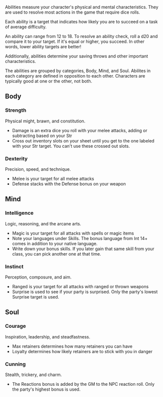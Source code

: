 Abilities measure your character's physical and mental characteristics. They are used to resolve most actions in the game that require dice rolls.

Each ability is a target that indicates how likely you are to succeed on a task of average difficulty. 

An ability can range from 12 to 18. To resolve an ability check, roll a d20 and compare it to your target. If it's equal or higher, you succeed. In other words, lower ability targets are better!

Additionally, abilities determine your saving throws and other important characteristics.

The abilities are grouped by categories, Body, Mind, and Soul. Abilites in each category are defined in opposition to each other. Characters are typically good at one or the other, not both.

<!--raw-typst 
#import "@preview/tablem:0.1.0": tablem
#let fill = (_, y) => if calc.odd(y) { rgb("EAF2F5") }

#let abilityTable = tablem.with(
  render: (columns: auto, ..args) => {
    table(
      columns: (auto, 1fr, 1fr, 1fr),
      fill: fill,
      ..args,
    )
  }
)

#let intTable = tablem.with(
  render: (columns: auto, ..args) => {
    table(
      columns: (auto, auto, auto, 1fr),
      fill: fill,
      ..args,
    )
  }
)

#let cunTable = tablem.with(
  render: (columns: auto, ..args) => {
    table(
      columns: (auto, 1fr, 1fr),
      fill: fill,
      ..args,
    )
  }
)
-->
<!--raw-typst #colbreak() -->

## Body
### Strength 
Physical might, brawn, and constitution.

- Damage is an extra dice you roll with your melee attacks, adding or subtracting based on your Str
- Cross out inventory slots on your sheet until you get to the one labeled with your Str target. You can't use these crossed out slots.

<!--raw-typst 
#abilityTable[
| *Target* | *Save*         | *Damage*      | *Slots* |
| ------- | ------------ | ------------  | ------- |
| 18      | 14           | -1d4          | 7       |
| 17      | 13           | -1d3          | 8       |
| 16      | 12           | -1d2          | 9       |
| 15      | 11           | -             | 10      |
| 14      | 10           | 1d2           | 11      |
| 13      | 9            | 1d3           | 12      |
| 12      | 8            | 1d4           | 13      |
]-->


### Dexterity
Precision, speed, and technique.

- Melee is your target for all melee attacks
- Defense stacks with the Defense bonus on your weapon

<!--raw-typst 
#abilityTable[
| *Target* | *Save* | *Melee* | *Defense* |
| ------- | ------------ | ------------ | ------------- |
| 18      | 17           | 13           | -3            |
| 17      | 16           | 12           | -2            |
| 16      | 15           | 11           | -1            |
| 15      | 14           | 10           | +0            |
| 14      | 13           | 9            | +1            |
| 13      | 12           | 8            | +2            |
| 12      | 11           | 7            | +3            |
]-->


<!--raw-typst #colbreak() -->

## Mind

### Intelligence 
Logic, reasoning, and the arcane arts.

- Magic is your target for all attacks with spells or magic items
- Note your languages under Skills. The bonus language from Int 14+ comes in addition to your native language.
- Write down your bonus skills. If you later gain that same skill from your class, you can pick another one at that time.

<!--raw-typst 
#intTable[
| *Target*   | *Save*       | *Magic*      | *Skills*                            |
| ------- | ------------ | ------------ | ------------------------------------|
| 18      | 16           | 13           | Apprentice Language (native)        |
| 17      | 15           | 12           | Journeyman Language (native)        |
| 16      | 14           | 11           | Expert Language (native)            |
| 15      | 13           | 10           | Master Language (native)            |
| 14      | 12           | 9            | Journeyman Language (any), +1 bonus |
| 13      | 11           | 8            | Expert Language (any), +2 bonus     |
| 12      | 10           | 7            | Master Language (any), +3 bonus     |
]-->

### Instinct
Perception, composure, and aim.

- Ranged is your target for all attacks with ranged or thrown weapons
- Surprise is used to see if your party is surprised. Only the party's lowest Surprise target is used.

<!--raw-typst 
#abilityTable[
| *Target* | *Save* | *Ranged* | *Surprise* |
| ------- | ------------ | ------------- | --------------- |
| 18      | 15           | 13            | 17              |
| 17      | 14           | 12            | 16              |
| 16      | 13           | 11            | 15              |
| 15      | 12           | 10            | 14              |
| 14      | 11           | 9             | 13              |
| 13      | 10           | 8             | 12              |
| 12      | 9            | 7             | 11              |
]-->

<!--raw-typst #colbreak() -->

## Soul
### Courage
Inspiration, leadership, and steadfastness.

- Max retainers determines how many retainers you can have
- Loyalty determines how likely retainers are to stick with you in danger

<!--raw-typst 
#abilityTable[
| *Target* | *Save* | *Max retainers* | *Loyalty* |
| ------- | ------------ | ------------- | ------- |
| 18      | 15           | 1             | 4       |
| 17      | 14           | 2             | 5       |
| 16      | 13           | 3             | 6       |
| 15      | 12           | 4             | 7       |
| 14      | 11           | 5             | 8       |
| 13      | 10           | 6             | 9       |
| 12      | 9            | 7             | 10      |
]-->

### Cunning
Stealth, trickery, and charm.

- The Reactions bonus is added by the GM to the NPC reaction roll. Only the party's highest bonus is used.

<!--raw-typst 
#cunTable[
| *Target* | *Save* | *Reactions* |
| ------- | ------------ | ------------- |
| 18      | 15           | -1d4            |
| 17      | 14           | -1d3            |
| 16      | 13           | -1d2            |
| 15      | 12           | -               |
| 14      | 11           | +1d2            |
| 13      | 10           | +1d3            |
| 12      | 9            | +1d4            |
]-->

